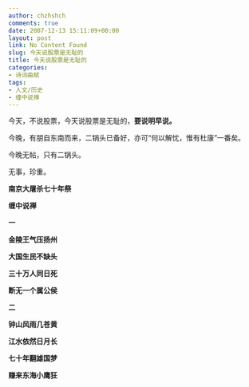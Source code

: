 ```yaml
---
author: chzhshch
comments: true
date: 2007-12-13 15:11:09+00:00
layout: post
link: No Content Found
slug: 今天说股票是无耻的
title: 今天说股票是无耻的
categories:
- 诗词曲赋
tags:
- 人文/历史
- 缠中说禅
---
```


			

今天，不说股票，今天说股票是无耻的，**要说明早说。**

今晚，有朋自东南而来，二锅头已备好，亦可“何以解忧，惟有杜康”一番矣。

今晚无帖，只有二锅头。

无事，珍重。

**南京大屠杀七十年祭**

**缠中说禅**

**一**

**金陵王气压扬州**

**大国生民不缺头**

**三十万人同日死**

**断无一个属公侯**

**二**

**钟山风雨几苍黄**

**江水依然日月长**

**七十年翻雄国梦**

**赚来东海小鹰狂**
